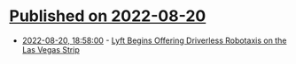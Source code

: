 # [Published on 2022-08-20](index.md)

* [2022-08-20, 18:58:00](https://tech.slashdot.org/story/22/08/20/1855217/lyft-begins-offering-driverless-robotaxis-on-the-las-vegas-strip?utm_source=rss1.0mainlinkanon&utm_medium=feed) - [Lyft Begins Offering Driverless Robotaxis on the Las Vegas Strip](https://tech.slashdot.org/story/22/08/20/1855217/lyft-begins-offering-driverless-robotaxis-on-the-las-vegas-strip?utm_source=rss1.0mainlinkanon&utm_medium=feed)
